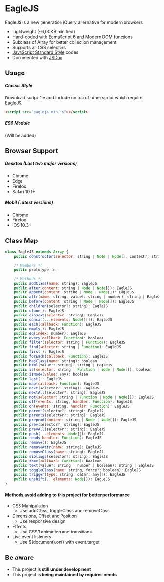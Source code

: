 # EagleJS

EagleJS is a new generation jQuery alternative for modern browsers.

- Lightweight (~6,00KB minified)
- Hand-coded with EcmaScript 6 and Modern DOM functions
- Subclass of Array for better collection management
- Supports all CSS selectors
- [JavaScript Standard Style](https://standardjs.com "JavaScript Standard Style") codes
- Documented with [JSDoc](https://jsdoc.app "JSDoc")

## Usage

##### Classic Style

Download script file and include on top of other script which require EagleJS.

```html
<script src="eaglejs.min.js"></script>
```

##### ES6 Module

(Will be added)


## Browser Support

##### Desktop (Last two major versions)
- Chrome
- Edge
- Firefox
- Safari 10.1+

##### Mobil (Latest versions)
- Chrome
- Firefox
- iOS 10.3+

## Class Map

```js
class EagleJS extends Array {
	public constructor(selector: string | Node | Node[], context?: string | Node | Node[]): EagleJS

	/* Members */
	public prototype fn

	/* Methods */
	public addClass(name: string): EagleJS
	public after(content: string | Node | Node[]): EagleJS
	public append(content: string | Node | Node[]): EagleJS
	public attr(name: string, value?: string | number): string | EagleJS
	public before(content: string | Node | Node[]): EagleJS
	public children(selector?: string): EagleJS
	public clone(): EagleJS
	public closest(selector: string): EagleJS
	public concat(...elements: Node[][]): EagleJS
	public each(callback: Function): EagleJS
	public empty(): EagleJS
	public eq(index: number): EagleJS
	public every(callback: Function): boolean
	public filter(selector: string | Function): EagleJS
	public find(selector: string | Function): EagleJS
	public first(): EagleJS
	public forEach(callback: Function): EagleJS
	public hasClass(name: string): boolean
	public html(value?: string): string | EagleJS
	public is(selector: string | Function | Node | Node[]): boolean
	public isNode(value: any): boolean
	public last(): EagleJS
	public map(callback: Function): EagleJS
	public next(selector?: string): EagleJS
	public nextAll(selector?: string): EagleJS
	public not(selector: string | Function | Node | Node[]): EagleJS
	public off(events: string, handler: Function): EagleJS
	public on(events: string, handler: Function): EagleJS
	public parent(selector?: string): EagleJS
	public parents(selector?: string): EagleJS
	public prepend(content: string | Node | Node[]): EagleJS
	public prev(selector?: string): EagleJS
	public prevAll(selector?: string): EagleJS
	public push(...elements: Node[]): EagleJS
	public ready(handler: Function): EagleJS
	public remove(): EagleJS
	public removeAttr(name: string): EagleJS
	public removeClass(name: string): EagleJS
	public siblings(selector?: string): EagleJS
	public some(callback: Function): boolean
	public text(value?: string | number | boolean): string | EagleJS
	public toggleClass(name: string, force?: boolean): EagleJS
	public trigger(type: string, data?: any[]): EagleJS
	public unshift(...elements: Node[]): EagleJS
}
```

#### Methods avoid adding to this project for better performance

- CSS Manipulation
  - Use addClass, toggleClass and removeClass
- Dimensions, Offset and Position
   - Use responsive design
- Effects
   - Use CSS3 animation and transitions
- Live event listeners
  - Use  $(document).on() with event.target

## Be aware
- This project is **still under development**
- This project is **being maintained by required needs**

